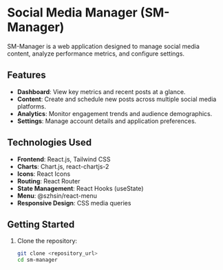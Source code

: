 # Social Media Manager (SM-Manager)

SM-Manager is a web application designed to manage social media content, analyze performance metrics, and configure settings.

## Features

- **Dashboard**: View key metrics and recent posts at a glance.
- **Content**: Create and schedule new posts across multiple social media platforms.
- **Analytics**: Monitor engagement trends and audience demographics.
- **Settings**: Manage account details and application preferences.

## Technologies Used

- **Frontend**: React.js, Tailwind CSS
- **Charts**: Chart.js, react-chartjs-2
- **Icons**: React Icons
- **Routing**: React Router
- **State Management**: React Hooks (useState)
- **Menu**: @szhsin/react-menu
- **Responsive Design**: CSS media queries

## Getting Started

1. Clone the repository:

   ```bash
   git clone <repository_url>
   cd sm-manager
